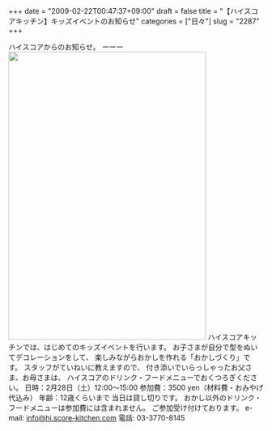 +++
date = "2009-02-22T00:47:37+09:00"
draft = false
title = "【ハイスコアキッチン】キッズイベントのお知らせ"
categories = ["日々"]
slug = "2287"
+++

ハイスコアからのお知らせ。
ーーー
<img src="http://ieiriblog.img.jugem.jp/20090222_532468.jpg" width="390" height="570" alt="" class="pict" />
ハイスコアキッチンでは、はじめてのキッズイベントを行います。
お子さまが自分で型をぬいてデコレーションをして、
楽しみながらおかしを作れる「おかしづくり」です。
スタッフがていねいに教えますので、
付き添いでいらっしゃったお父さま、お母さまは、
ハイスコアのドリンク・フードメニューでおくつろぎください。
日時：2月28日（土）12:00～15:00
参加費：3500 yen（材料費・おみやげ代込み）
年齢：12歳くらいまで
当日は貸し切りです。
おかし以外のドリンク・フードメニューは参加費には含まれません。
ご参加受け付けております。
e-mail: info@hi.score-kitchen.com
電話: 03-3770-8145

